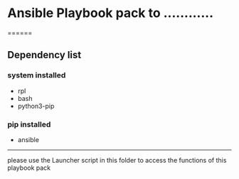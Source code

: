# Ansible Playbook pack to ............
======
## Dependency list
### system installed

 - rpl
 - bash
 - python3-pip
 
### pip installed

 - ansible
---
please use the Launcher script in this folder to access the functions of this playbook pack
